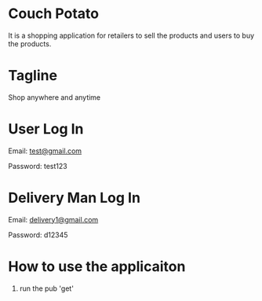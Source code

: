 # Couch Potato
It is a shopping application for retailers to sell the products and users to buy the products.

# Tagline
Shop anywhere and anytime

# User Log In
Email: test@gmail.com

Password: test123

# Delivery Man Log In
Email: delivery1@gmail.com

Password: d12345

# How to use the applicaiton
1. run the pub 'get'
